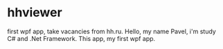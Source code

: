 # hhviewer
first wpf app, take vacancies from hh.ru.
Hello, my name Pavel, i'm study C# and .Net Framework.
This app, my first wpf app. 
